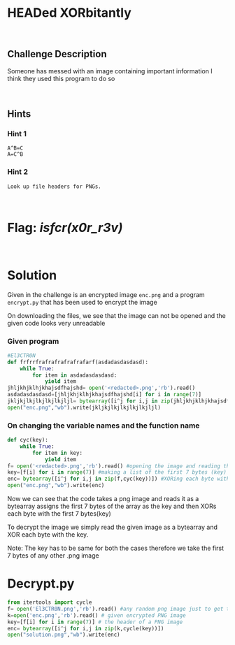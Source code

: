 # HEADed XORbitantly

<br>

## Challenge Description

Someone has messed with an image containing important information I think they used this program to do so

<br>

## Hints 

### Hint 1
    A^B=C
    A=C^B
### Hint 2
    Look up file headers for PNGs.
    
<br>


# Flag: *_isfcr(x0r_r3v)_*

<br>

# Solution 


Given in the challenge is an encrypted image `enc.png` and a program `encrypt.py` that has been used to encrypt the image 

On downloading the files, we see that the image can not be opened and the given code looks very unreadable 

### Given program 
``` py
#El3CTR0N
def frfrrfrafrafrafrafrafarf(asdadasdasdasd):
    while True:
        for item in asdadasdasdasd:
            yield item
jhljkhjklhjkhajsdfhajshd= open('<redacted>.png','rb').read()
asdadasdasdasd=[jhljkhjklhjkhajsdfhajshd[i] for i in range(7)]
jkljkjlkjlkjlkjlkjljl= bytearray([i^j for i,j in zip(jhljkhjklhjkhajsdfhajshd,frfrrfrafrafrafrafrafarf(asdadasdasdasd))])
open("enc.png","wb").write(jkljkjlkjlkjlkjlkjljl)


```

### On changing the variable names and the function name
```py
def cyc(key):
    while True:
        for item in key:
            yield item
f= open('<redacted>.png','rb').read() #opening the image and reading the bytes 
key=[f[i] for i in range(7)] #making a list of the first 7 bytes (key)
enc= bytearray([i^j for i,j in zip(f,cyc(key))]) #XORing each byte with the key
open("enc.png","wb").write(enc)

```
Now we can see that the code takes a png image and reads it as a bytearray assigns the first 7 bytes of the array as the key and then XORs each byte with the first 7 bytes(key)

To decrypt the image we simply read the given image as a bytearray and XOR each byte with the key.

Note: The key has to be same for both the cases therefore we take the first 7 bytes of any other .png image
<br>

# Decrypt.py
```py
from itertools import cycle
f= open('El3CTR0N.png','rb').read() #any random png image just to get the headder 
k=open('enc.png','rb').read() # given encrypted PNG image
key=[f[i] for i in range(7)] # the header of a PNG image
enc= bytearray([i^j for i,j in zip(k,cycle(key))])
open("solution.png","wb").write(enc)
```


